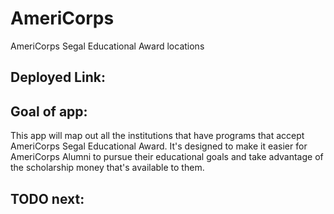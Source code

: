 # AmeriCorps
AmeriCorps Segal Educational Award locations
## Deployed Link:
## Goal of app:
This app will map out all the institutions that have programs that accept AmeriCorps Segal Educational Award. It's designed to make it easier for AmeriCorps Alumni to pursue their educational goals and take advantage of the scholarship money that's available to them. 
## TODO next:
